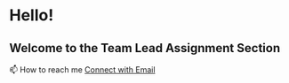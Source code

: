 <h1><b>Hello!</b></h1>
<h2>Welcome to the Team Lead Assignment Section</h2>
📫 How to reach me <a href = "mailto: suryarsrm@gmail.com">Connect with Email</a><br>

